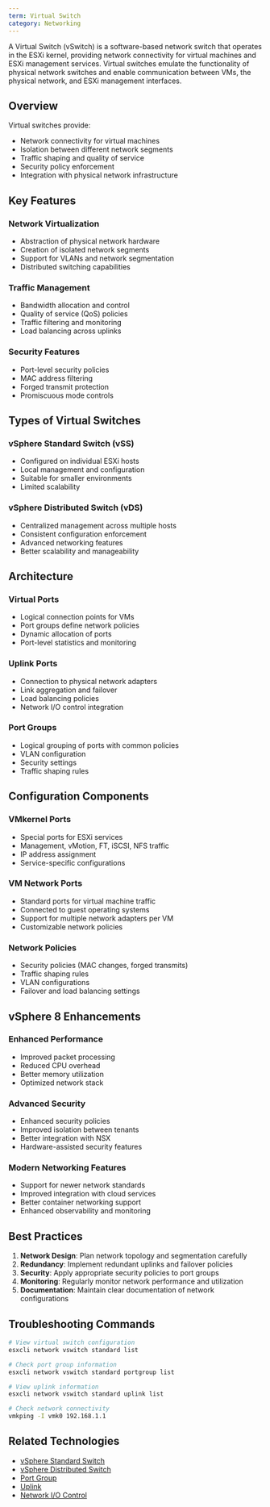 ```yaml
---
term: Virtual Switch
category: Networking
---
```


A Virtual Switch (vSwitch) is a software-based network switch that operates in the ESXi kernel, providing network connectivity for virtual machines and ESXi management services. Virtual switches emulate the functionality of physical network switches and enable communication between VMs, the physical network, and ESXi management interfaces.

## Overview

Virtual switches provide:
- Network connectivity for virtual machines
- Isolation between different network segments
- Traffic shaping and quality of service
- Security policy enforcement
- Integration with physical network infrastructure

## Key Features

### Network Virtualization
- Abstraction of physical network hardware
- Creation of isolated network segments
- Support for VLANs and network segmentation
- Distributed switching capabilities

### Traffic Management
- Bandwidth allocation and control
- Quality of service (QoS) policies
- Traffic filtering and monitoring
- Load balancing across uplinks

### Security Features
- Port-level security policies
- MAC address filtering
- Forged transmit protection
- Promiscuous mode controls

## Types of Virtual Switches

### vSphere Standard Switch (vSS)
- Configured on individual ESXi hosts
- Local management and configuration
- Suitable for smaller environments
- Limited scalability

### vSphere Distributed Switch (vDS)
- Centralized management across multiple hosts
- Consistent configuration enforcement
- Advanced networking features
- Better scalability and manageability

## Architecture

### Virtual Ports
- Logical connection points for VMs
- Port groups define network policies
- Dynamic allocation of ports
- Port-level statistics and monitoring

### Uplink Ports
- Connection to physical network adapters
- Link aggregation and failover
- Load balancing policies
- Network I/O control integration

### Port Groups
- Logical grouping of ports with common policies
- VLAN configuration
- Security settings
- Traffic shaping rules

## Configuration Components

### VMkernel Ports
- Special ports for ESXi services
- Management, vMotion, FT, iSCSI, NFS traffic
- IP address assignment
- Service-specific configurations

### VM Network Ports
- Standard ports for virtual machine traffic
- Connected to guest operating systems
- Support for multiple network adapters per VM
- Customizable network policies

### Network Policies
- Security policies (MAC changes, forged transmits)
- Traffic shaping rules
- VLAN configurations
- Failover and load balancing settings

## vSphere 8 Enhancements

### Enhanced Performance
- Improved packet processing
- Reduced CPU overhead
- Better memory utilization
- Optimized network stack

### Advanced Security
- Enhanced security policies
- Improved isolation between tenants
- Better integration with NSX
- Hardware-assisted security features

### Modern Networking Features
- Support for newer network standards
- Improved integration with cloud services
- Better container networking support
- Enhanced observability and monitoring

## Best Practices

1. **Network Design**: Plan network topology and segmentation carefully
2. **Redundancy**: Implement redundant uplinks and failover policies
3. **Security**: Apply appropriate security policies to port groups
4. **Monitoring**: Regularly monitor network performance and utilization
5. **Documentation**: Maintain clear documentation of network configurations

## Troubleshooting Commands

```bash
# View virtual switch configuration
esxcli network vswitch standard list

# Check port group information
esxcli network vswitch standard portgroup list

# View uplink information
esxcli network vswitch standard uplink list

# Check network connectivity
vmkping -I vmk0 192.168.1.1
```

## Related Technologies

- [vSphere Standard Switch](/glossary/term/vsphere-standard-switch.md)
- [vSphere Distributed Switch](/glossary/term/vsphere-distributed-switch.md)
- [Port Group](/glossary/term/port-group.md)
- [Uplink](/glossary/term/uplink.md)
- [Network I/O Control](/glossary/term/network-i-o-control.md)